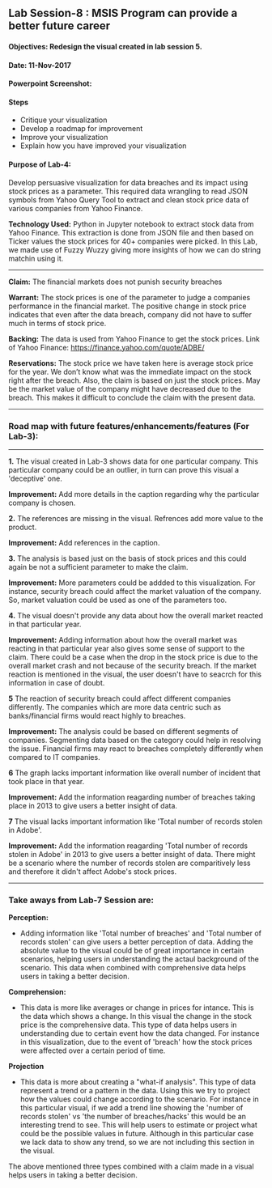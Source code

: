 ## Lab Session-8 : MSIS Program can provide a better future career

#### Objectives: Redesign the visual created in lab session 5.
#### Date: 11-Nov-2017
#### Powerpoint Screenshot:

#### Steps
* Critique your visualization
* Develop a roadmap for improvement
* Improve your visualization
* Explain how you have improved your visualization

#### Purpose of Lab-4:
Develop persuasive visualization for data breaches and its impact using stock prices as a parameter. This required data wrangling to read JSON symbols from Yahoo Query Tool to extract and clean stock price data of various companies from Yahoo Finance. 

**Technology Used:** Python in Jupyter notebook to extract stock data from Yahoo Finance. This extraction is done from JSON file and then based on Ticker values the stock prices for 40+ companies were picked.
In this Lab, we made use of Fuzzy Wuzzy giving more insights of how we can do string matchin using it.
***

**Claim:** The financial markets does not punish security breaches

**Warrant:** The stock prices is one of the parameter to judge a companies performance in the financial market.  The positive change in stock price indicates that even after the data breach, company did not have to suffer much in terms of stock price.

**Backing:**  The data is used from Yahoo Finance to get the stock prices. Link of Yahoo Finance: https://finance.yahoo.com/quote/ADBE/

**Reservations:** The stock price we have taken here is average stock price for the year. We don’t know what was the immediate impact on the stock right after the breach. Also, the claim is based on just the stock prices. May be the market value of the company might have decreased due to the breach.
This makes it difficult to conclude the claim with the present data.

***
### Road map with future features/enhancements/features (For Lab-3):
***
**1.**  The visual created in Lab-3 shows data for one particular company. This particular company could be an outlier, in turn can prove this visual a 'deceptive' one.

**Improvement:** Add more details in the caption regarding why the particular company is chosen.

**2.** The references are missing in the visual. Refrences add more value to the product.

**Improvement:** Add references in the caption.


**3.** The analysis is based just on the basis of stock prices and this could again be not a sufficient parameter to make the claim.

**Improvement:** More parameters could be addded to this visualization. For instance, security breach could affect the market valuation of the company. So, market valuation could be used as one of the parameters too.

**4.** The visual doesn't provide any data about how the overall market reacted in that particular year.

**Improvement:** Adding information about how the overall market was reacting in that particular year also gives some sense of support to the claim. There could be a case when the drop in the stock price is due to the overall market crash and not because of the security breach. If the market reaction is mentioned in the visual, the user doesn't have to seacrch for this information in case of doubt.

**5** The reaction of security breach could affect different companies differently. The companies which are more data centric such as banks/financial firms would react highly to breaches.

**Improvement:** The analysis could be based on different segments of companies. Segmenting data based on the category could help in resolving the issue. Financial firms may react to breaches completely differently when compared to IT companies.

**6** The graph lacks important information like overall number of incident that took place in that year.

**Improvement:** Add the information reagarding number of breaches taking place in 2013 to give users a better insight of data.

**7** The visual lacks important information like 'Total number of records stolen in Adobe'.

**Improvement:** Add the information reagarding 'Total number of records stolen in Adobe' in 2013 to give users a better insight of data. There might be a scenario where the number of records stolen are comparitively less and therefore it didn't affect Adobe's stock prices.

***
### Take aways from Lab-7 Session are:
**Perception:**

* Adding information like 'Total number of breaches' and 'Total number of records stolen' can give users a better perception of data. Adding the absolute value to the visual could be of great importance in certain scenarios, helping users in understanding the actaul background of the scenario. This data when combined with comprehensive data helps users in taking a better decision.

**Comprehension:** 

* This data is more like averages or change in prices for intance. This is the data which shows a change. In this visual the change in the stock price is the comprehensive data. This type of data helps users in understanding due to certain event how the data changed. For instance in this visualization, due to the event of 'breach' how the stock prices were affected over a certain period of time. 

**Projection**

* This data is more about creating a "what-if analysis". This type of data represent a trend or a pattern in the data. Using this we try to project how the values could change according to the scenario. For instance in this particular visual, if we add a trend line showing the 'number of records stolen' vs 'the number of breaches/hacks' this would be an interesting trend to see. This will help users to estimate or project what could be the possible values in future. 
Although in this particular case we lack data to show any trend, so we are not including this section in the visual.

The above mentioned three types combined with a claim made in a visual helps users in taking a better decision.

